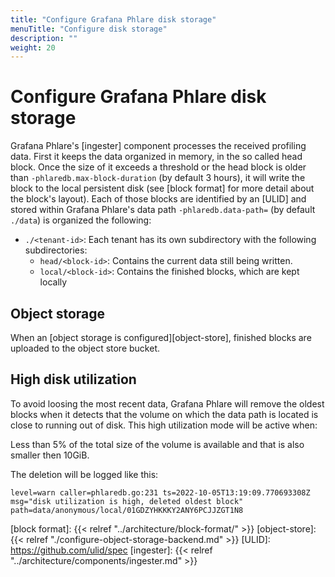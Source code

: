 ```yaml
---
title: "Configure Grafana Phlare disk storage"
menuTitle: "Configure disk storage"
description: ""
weight: 20
---
```


# Configure Grafana Phlare disk storage

Grafana Phlare's [ingester] component processes the received profiling data.
First it keeps the data organized in memory, in the so called head block. Once
the size of it exceeds a threshold or the head block is older than
`-phlaredb.max-block-duration` (by default 3 hours), it will write the block to
the local persistent disk (see [block format] for more detail about the block's
layout). Each of those blocks are identified by an [ULID] and stored within
Grafana Phlare's data path `-phlaredb.data-path=` (by default
`./data`) is organized the following:

* `./<tenant-id>`: Each tenant has its own subdirectory with the following subdirectories:
   * `head/<block-id>`: Contains the current data still being written.
   * `local/<block-id>`: Contains the finished blocks, which are kept locally

## Object storage

When an [object storage is configured][object-store], finished blocks are
uploaded to the object store bucket.

## High disk utilization

To avoid loosing the most recent data, Grafana Phlare will remove the oldest
blocks  when it detects that the volume on which the data path is located is
close to running out of disk. This high utilization mode will be active when:

Less than 5% of the total size of the volume is available and that is also
smaller then 10GiB.

The deletion will be logged like this:

```
level=warn caller=phlaredb.go:231 ts=2022-10-05T13:19:09.770693308Z msg="disk utilization is high, deleted oldest block" path=data/anonymous/local/01GDZYHKKKY2ANY6PCJJZGT1N8
```

[block format]: {{< relref "../architecture/block-format/" >}}
[object-store]: {{< relref "./configure-object-storage-backend.md" >}}
[ULID]: https://github.com/ulid/spec
[ingester]: {{< relref "../architecture/components/ingester.md" >}}
